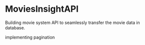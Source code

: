 ﻿# MoviesInsightAPI 

Building movie system API to seamlessly transfer the movie data in database.

implementing pagination
  
